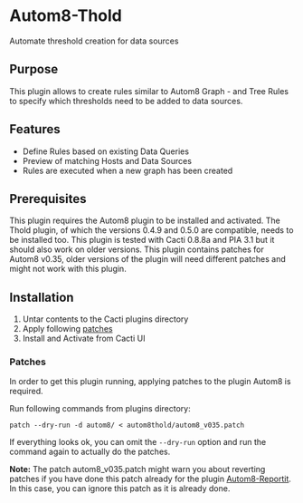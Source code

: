 # Autom8-Thold

Automate threshold creation for data sources

## Purpose

This plugin allows to create rules similar to Autom8 Graph - and Tree Rules to specify which thresholds need to be added to data sources.

## Features

* Define Rules based on existing Data Queries
* Preview of matching Hosts and Data Sources
* Rules are executed when a new graph has been created

## Prerequisites

This plugin requires the Autom8 plugin to be installed and activated.
The Thold plugin, of which the versions 0.4.9 and 0.5.0 are compatible, needs to be installed too.
This plugin is tested with Cacti 0.8.8a and PIA 3.1 but it should also work on older versions. 
This plugin contains patches for Autom8 v0.35, older versions of the plugin will need different patches and might not work with this plugin.

## Installation

1. Untar contents to the Cacti plugins directory
2. Apply following [patches](#patches)
3. Install and Activate from Cacti UI

### Patches

In order to get this plugin running, applying patches to the plugin Autom8 is required.

Run following commands from plugins directory:

```shell
patch --dry-run -d autom8/ < autom8thold/autom8_v035.patch
```

If everything looks ok, you can omit the `--dry-run` option and run the command again to actually do the patches. 

**Note:** The patch autom8_v035.patch might warn you about reverting patches if you have done this patch already for the plugin [Autom8-Reportit](https://github.com/Super-Visions/cacti-plugin-autom8reportit/). 
In this case, you can ignore this patch as it is already done.
